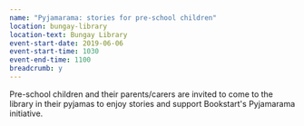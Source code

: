 ```yaml
---
name: "Pyjamarama: stories for pre-school children"
location: bungay-library
location-text: Bungay Library
event-start-date: 2019-06-06
event-start-time: 1030
event-end-time: 1100
breadcrumb: y
---
```


Pre-school children and their parents/carers are invited to come to the library in their pyjamas to enjoy stories and support Bookstart's Pyjamarama initiative.
